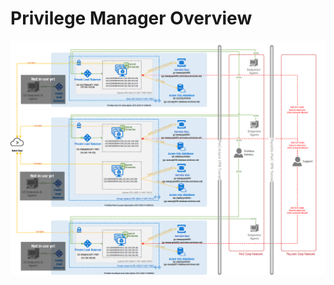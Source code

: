 [title]: # (Architecture Overview)
[tags]: # (Architecture,Overview)
[priority]: # (2) 
# Privilege Manager Overview

![PM Implementation Overview](/images/pm_estate.png)

<!--
### General Architecture

![PM General Architecture](../pm/ug/images/pm_arch.png)

### Cloud Architecture for Azure and Amazon AWS Hosted Environments

![PM Cloud Architecture](../pm/ug/images/pm_arch_cloud.png)

### Proxy or Azure Bus Architecture for Environments without Internet Access

![PM No Internet](../pm/ug/images/pm_arch_nowww.png)
-->
